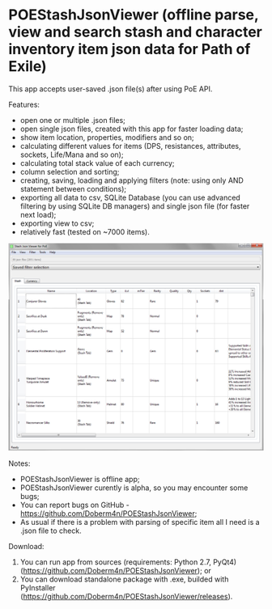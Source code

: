 # POEStashJsonViewer (offline parse, view and search stash and character inventory item json data for Path of Exile)

This app accepts user-saved .json file(s) after using PoE API.

Features:

- open one or multiple .json files;
- open single json files, created with this app for faster loading data;
- show item location, properties, modifiers and so on;
- calculating different values for items (DPS, resistances, attributes, sockets, Life/Mana and so on);
- calculating total stack value of each currency;
- column selection and sorting;
- creating, saving, loading and applying filters (note: using only AND statement between conditions);
- exporting all data to csv, SQLite Database (you can use advanced filtering by using SQLite DB managers) and single json file (for faster next load);
- exporting view to csv;
- relatively fast (tested on ~7000 items).

![alt text](https://github.com/Doberm4n/POEStashJsonViewer/blob/master/screenshots/mainWindow_2.png)

Notes:

- POEStashJsonViewer is offline app;
- POEStashJsonViewer curently is alpha, so you may encounter some bugs;
- You can report bugs on GitHub - https://github.com/Doberm4n/POEStashJsonViewer;
- As usual if there is a problem with parsing of specific item all I need is a .json file to check.

Download:

1. You can run app from sources (requirements: Python 2.7, PyQt4) (https://github.com/Doberm4n/POEStashJsonViewer);
or
2. You can download standalone package with .exe, builded with PyInstaller (https://github.com/Doberm4n/POEStashJsonViewer/releases).

